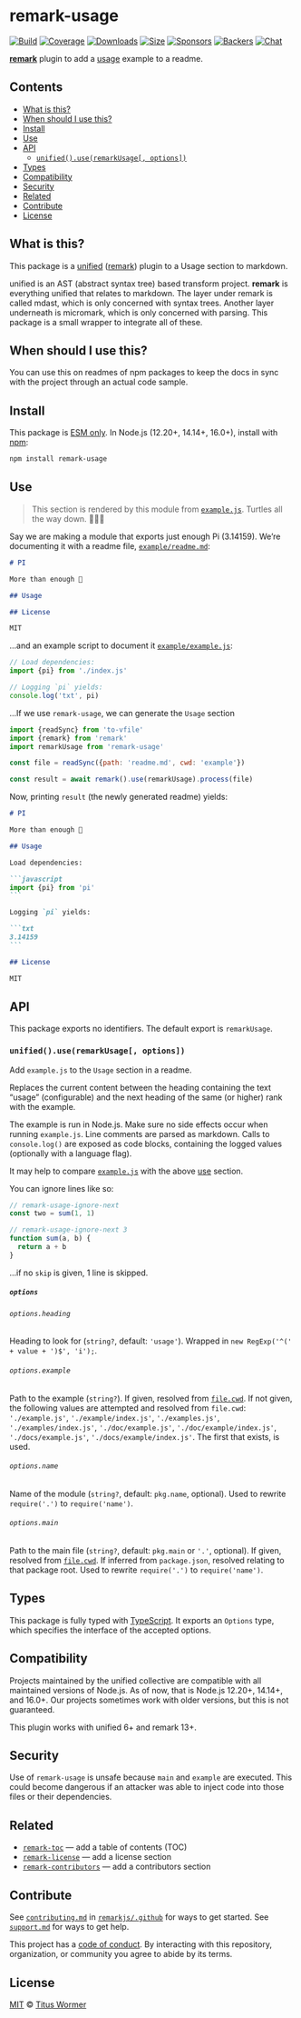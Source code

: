 # remark-usage

[![Build][build-badge]][build]
[![Coverage][coverage-badge]][coverage]
[![Downloads][downloads-badge]][downloads]
[![Size][size-badge]][size]
[![Sponsors][sponsors-badge]][collective]
[![Backers][backers-badge]][collective]
[![Chat][chat-badge]][chat]

[**remark**][remark] plugin to add a [usage][] example to a readme.

## Contents

*   [What is this?](#what-is-this)
*   [When should I use this?](#when-should-i-use-this)
*   [Install](#install)
*   [Use](#use)
*   [API](#api)
    *   [`unified().use(remarkUsage[, options])`](#unifieduseremarkusage-options)
*   [Types](#types)
*   [Compatibility](#compatibility)
*   [Security](#security)
*   [Related](#related)
*   [Contribute](#contribute)
*   [License](#license)

## What is this?

This package is a [unified][] ([remark][]) plugin to a Usage section to
markdown.

unified is an AST (abstract syntax tree) based transform project.
**remark** is everything unified that relates to markdown.
The layer under remark is called mdast, which is only concerned with syntax
trees.
Another layer underneath is micromark, which is only concerned with parsing.
This package is a small wrapper to integrate all of these.

## When should I use this?

You can use this on readmes of npm packages to keep the docs in sync with the
project through an actual code sample.

## Install

This package is [ESM only](https://gist.github.com/sindresorhus/a39789f98801d908bbc7ff3ecc99d99c).
In Node.js (12.20+, 14.14+, 16.0+), install with [npm][]:

```sh
npm install remark-usage
```

## Use

> This section is rendered by this module from [`example.js`](example.js).
> Turtles all the way down.  🐢🐢🐢

Say we are making a module that exports just enough Pi (3.14159).
We’re documenting it with a readme file, [`example/readme.md`](./example/readme.md):

```markdown
# PI

More than enough 🍰

## Usage

## License

MIT
```

…and an example script to document it [`example/example.js`](./example/example.js):

```js
// Load dependencies:
import {pi} from './index.js'

// Logging `pi` yields:
console.log('txt', pi)
```

…If we use `remark-usage`, we can generate the `Usage` section

```javascript
import {readSync} from 'to-vfile'
import {remark} from 'remark'
import remarkUsage from 'remark-usage'

const file = readSync({path: 'readme.md', cwd: 'example'})

const result = await remark().use(remarkUsage).process(file)
```

Now, printing `result` (the newly generated readme) yields:

````markdown
# PI

More than enough 🍰

## Usage

Load dependencies:

```javascript
import {pi} from 'pi'
```

Logging `pi` yields:

```txt
3.14159
```

## License

MIT
````

## API

This package exports no identifiers.
The default export is `remarkUsage`.

### `unified().use(remarkUsage[, options])`

Add `example.js` to the `Usage` section in a readme.

Replaces the current content between the heading containing the text “usage”
(configurable) and the next heading of the same (or higher) rank with the
example.

The example is run in Node.js.
Make sure no side effects occur when running `example.js`.
Line comments are parsed as markdown.
Calls to `console.log()` are exposed as code blocks, containing the logged
values (optionally with a language flag).

It may help to compare [`example.js`][example-js] with the above [use][usage]
section.

You can ignore lines like so:

```js
// remark-usage-ignore-next
const two = sum(1, 1)

// remark-usage-ignore-next 3
function sum(a, b) {
  return a + b
}
```

…if no `skip` is given, 1 line is skipped.

##### `options`

###### `options.heading`

Heading to look for (`string?`, default: `'usage'`).
Wrapped in `new RegExp('^(' + value + ')$', 'i');`.

###### `options.example`

Path to the example (`string?`).
If given, resolved from [`file.cwd`][file-cwd].
If not given, the following values are attempted and resolved from `file.cwd`:
`'./example.js'`, `'./example/index.js'`, `'./examples.js'`,
`'./examples/index.js'`, `'./doc/example.js'`, `'./doc/example/index.js'`,
`'./docs/example.js'`, `'./docs/example/index.js'`.
The first that exists, is used.

###### `options.name`

Name of the module (`string?`, default: `pkg.name`, optional).
Used to rewrite `require('.')` to `require('name')`.

###### `options.main`

Path to the main file (`string?`, default: `pkg.main` or `'.'`, optional).
If given, resolved from [`file.cwd`][file-cwd].
If inferred from `package.json`, resolved relating to that package root.
Used to rewrite `require('.')` to `require('name')`.

## Types

This package is fully typed with [TypeScript][].
It exports an `Options` type, which specifies the interface of the accepted
options.

## Compatibility

Projects maintained by the unified collective are compatible with all maintained
versions of Node.js.
As of now, that is Node.js 12.20+, 14.14+, and 16.0+.
Our projects sometimes work with older versions, but this is not guaranteed.

This plugin works with unified 6+ and remark 13+.

## Security

Use of `remark-usage` is unsafe because `main` and `example` are executed.
This could become dangerous if an attacker was able to inject code into those
files or their dependencies.

## Related

*   [`remark-toc`](https://github.com/remarkjs/remark-toc)
    — add a table of contents (TOC)
*   [`remark-license`](https://github.com/remarkjs/remark-license)
    — add a license section
*   [`remark-contributors`](https://github.com/remarkjs/remark-contributors)
    — add a contributors section

## Contribute

See [`contributing.md`][contributing] in [`remarkjs/.github`][health] for ways
to get started.
See [`support.md`][support] for ways to get help.

This project has a [code of conduct][coc].
By interacting with this repository, organization, or community you agree to
abide by its terms.

## License

[MIT][license] © [Titus Wormer][author]

<!-- Definitions -->

[build-badge]: https://github.com/remarkjs/remark-usage/workflows/main/badge.svg

[build]: https://github.com/remarkjs/remark-usage/actions

[coverage-badge]: https://img.shields.io/codecov/c/github/remarkjs/remark-usage.svg

[coverage]: https://codecov.io/github/remarkjs/remark-usage

[downloads-badge]: https://img.shields.io/npm/dm/remark-usage.svg

[downloads]: https://www.npmjs.com/package/remark-usage

[size-badge]: https://img.shields.io/bundlephobia/minzip/remark-usage.svg

[size]: https://bundlephobia.com/result?p=remark-usage

[sponsors-badge]: https://opencollective.com/unified/sponsors/badge.svg

[backers-badge]: https://opencollective.com/unified/backers/badge.svg

[collective]: https://opencollective.com/unified

[chat-badge]: https://img.shields.io/badge/chat-discussions-success.svg

[chat]: https://github.com/remarkjs/remark/discussions

[npm]: https://docs.npmjs.com/cli/install

[health]: https://github.com/remarkjs/.github

[contributing]: https://github.com/remarkjs/.github/blob/HEAD/contributing.md

[support]: https://github.com/remarkjs/.github/blob/HEAD/support.md

[coc]: https://github.com/remarkjs/.github/blob/HEAD/code-of-conduct.md

[license]: license

[author]: https://wooorm.com

[unified]: https://github.com/unifiedjs/unified

[remark]: https://github.com/remarkjs/remark

[typescript]: https://www.typescriptlang.org

[file-cwd]: https://github.com/vfile/vfile#vfilecwd

[usage]: #use

[example-js]: example.js
